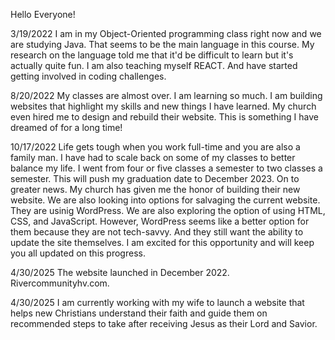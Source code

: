 Hello Everyone!

3/19/2022 I am in my Object-Oriented programming class right now and we are studying Java. That seems to be the main language in this course.
     My research on the language told me that it'd be difficult to learn but it's actually quite fun.
     I am also teaching myself REACT. And have started getting involved in coding challenges.

8/20/2022 My classes are almost over. I am learning so much. I am building websites that highlight my skills and new things I have learned. My church even hired me to design and rebuild their website. This is something I have dreamed of for a long time!

10/17/2022 Life gets tough when you work full-time and you are also a family man. I have had to scale back on some of my classes to better balance my life. I went from four or five classes a semester to two classes a semester. This will push my graduation date to December 2023. On to greater news. My church has given me the honor of building their new website. We are also looking into options for salvaging the current website. They are usinig WordPress. We are also exploring the option of using HTML, CSS, and JavaScript. However, WordPress seems like a better option for them because they are not tech-savvy. And they still want the ability to update the site themselves. I am excited for this opportunity and will keep you all updated on this progress.

4/30/2025 The website launched in December 2022. Rivercommunityhv.com.

4/30/2025
I am currently working with my wife to launch a website that helps new Christians understand their faith and guide them on recommended steps to take after receiving Jesus as their Lord and Savior.
